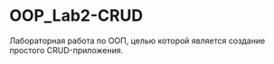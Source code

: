 # OOP_Lab2-CRUD
Лабораторная работа по ООП, целью которой является создание простого CRUD-приложения.
